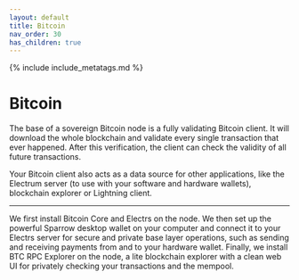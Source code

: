 ```yaml
---
layout: default
title: Bitcoin
nav_order: 30
has_children: true
---
```

<!-- markdownlint-disable MD014 MD022 MD025 MD040 -->

{% include include_metatags.md %}

# Bitcoin

The base of a sovereign Bitcoin node is a fully validating Bitcoin client.
It will download the whole blockchain and validate every single transaction that ever happened.
After this verification, the client can check the validity of all future transactions.

Your Bitcoin client also acts as a data source for other applications, like the Electrum server (to use with your software and hardware wallets), blockchain explorer or Lightning client.

---

We first install Bitcoin Core and Electrs on the node.
We then set up the powerful Sparrow desktop wallet on your computer and connect it to your Electrs server 
for secure and private base layer operations, such as sending and receiving payments from and to your hardware wallet.
Finally, we install BTC RPC Explorer on the node, a lite blockchain explorer with a clean web UI for privately checking your transactions and the mempool.